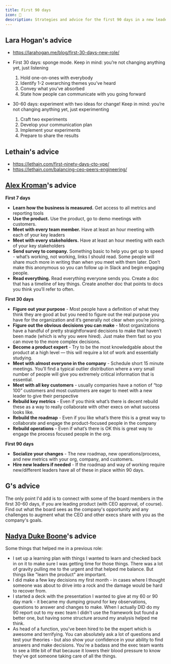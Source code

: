 ```yaml
---
title: First 90 days
icon: 📅
description: Strategies and advice for the first 90 days in a new leadership role
---
```


## Lara Hogan's advice

* https://larahogan.me/blog/first-30-days-new-role/

* First 30 days: sponge mode. Keep in mind: you’re not changing anything yet, just listening

    1. Hold one-on-ones with everybody
    2. Identify 1-2 overarching themes you’ve heard
    3. Convey what you’ve absorbed
    4. State how people can communicate with you going forward

* 30-60 days: experiment with two ideas for change! Keep in mind: you’re not changing anything yet, just experimenting

    1. Craft two experiments
    2. Develop your communication plan
    3. Implement your experiments
    4. Prepare to share the results

## Lethain's advice

* https://lethain.com/first-ninety-days-cto-vpe/
* https://lethain.com/balancing-ceo-peers-engineering/

## [Alex Kroman](https://www.linkedin.com/in/alexkroman/)'s advice

**First 7 days**

* **Learn how the business is measured.** Get access to all metrics and reporting tools
* **Use the product.** Use the product, go to demo meetings with customers.
* **Meet with every team member.** Have at least an hour meeting with each of your key leaders
* **Meet with every stakeholders.** Have at least an hour meeting with each of your key stakeholders
* **Send survey to company.** Something basic to help you get up to speed - what’s working, not working, links I should read. Some people will share much more in writing than when you meet with them later. Don’t make this anonymous so you can follow up in Slack and begin engaging people.
* **Read everything.** Read everything everyone sends you. Create a doc that has a timeline of key things. Create another doc that points to docs you think you’ll refer to often.

**First 30 days**

* **Figure out your purpose** - Most people have a definition of what they think they are good at but you need to figure out the real purpose you have for the organization and it’s generally not clear when you’re joining.
* **Figure out the obvious decisions you can make** - Most organizations have a handful of pretty straightforward decisions to make that haven’t been made (which is why you were hired). Just make them fast so you can move to the more complex decisions.
* **Become a product expert** - Try to be the most knowledgable about the product at a high level — this will require a lot of work and essentially studying.
* **Meet with almost everyone in the company** - Schedule short 15 minute meetings. You’ll find a typical outlier distribution where a very small number of people will give you extremely critical information that is essential.
* **Meet with all key customers** - usually companies have a notion of “top 100” customers and most customers are eager to meet with a new leader to give their perspective
* **Rebuild key metrics** - Even if you think what’s there is decent rebuild these as a way to really collaborate with other execs on what success looks like.
* **Rebuild the roadmap** - Even if you like what’s there this is a great way to collaborate and engage the product-focused people in the company
* **Rebuild operations** -  Even if what’s there is OK this is great way to engage the process focused people in the org.

**First 90 days**

* **Socialize your changes** - The new roadmap, new operations/process, and new metrics with your org, company, and customers.
* **Hire new leaders if needed** - If the roadmap and way of working require new/different leaders have all of these in place within 90 days.

## G's advice

The only point I'd add is to connect with some of the board members in the first 30-60 days, if you are leading product (with CEO approval, of course). Find out what the board sees as the company's opportunity and any challenges to augment what the CEO and other execs share with you as the company's goals.

## [Nadya Duke Boone](https://www.linkedin.com/in/nadyaboone/)'s advice

Some things that helped me in a previous role:

* I set up a learning plan with things I wanted to learn and checked back in on it to make sure I was getting time for those things. There was a lot of gravity pulling me to the urgent and that helped me balance. But things like "learn the product" are important.
* I did make a few key decisions my first month - in cases where I thought someone was about to drive into a rock and the damage would be hard to recover from.
* I started a deck with the presentation I wanted to give at my 60 or 90 day mark - it became my dumping ground for key observations, questions to answer and changes to make. When I actually DID do my 90 report out to my exec team I didn't use the framework but found a better one, but having some structure around my analysis helped me think.
* As head of a function, you've been hired to be the expert which is awesome and terrifying. You can absolutely ask a lot of questions and test your theories - but also show your confidence in your ability to find answers and make decisions. You're a badass and the exec team wants to see a little bit of that because it lowers their blood pressure to know they've got someone taking care of all the things.
